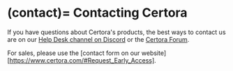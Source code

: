 (contact)=
Contacting Certora
==================

If you have questions about Certora's products, the best ways to contact us are
on our [Help Desk channel on Discord][discord] or the [Certora Forum][forum].

[discord]: https://discord.com/channels/795999272293236746/1104825071450718338
[forum]:   https://forum.certora.com

For sales, please use the [contact form on our
website][https://www.certora.com/#Request_Early_Access].




